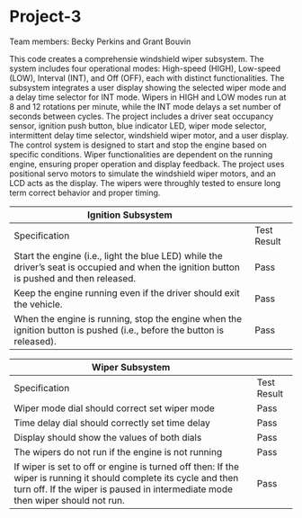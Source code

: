 # Project-3
Team members: Becky Perkins and Grant Bouvin

This code creates a comprehensie windshield wiper subsystem. The system includes four operational modes: High-speed (HIGH), Low-speed (LOW), Interval (INT), and Off (OFF), each with distinct functionalities. The subsystem integrates a user display showing the selected wiper mode and a delay time selector for INT mode. Wipers in HIGH and LOW modes run at 8 and 12 rotations per minute, while the INT mode delays a set number of seconds between cycles. The project includes a driver seat occupancy sensor, ignition push button, blue indicator LED, wiper mode selector, intermittent delay time selector, windshield wiper motor, and a user display. The control system is designed to start and stop the engine based on specific conditions. Wiper functionalities are dependent on the running engine, ensuring proper operation and display feedback. The project uses positional servo motors to simulate the windshield wiper motors, and an LCD acts as the display. The wipers were throughly tested to ensure long term correct behavior and proper timing.

| Ignition Subsystem |  |
|---|---|
| Specification | Test Result |
| Start the engine (i.e., light the blue LED) while the driver’s seat is occupied and when the ignition button is pushed and then released. | Pass |
| Keep the engine running even if the driver should exit the vehicle. | Pass |
| When the engine is running, stop the engine when the ignition button is pushed (i.e., before the button is released). | Pass |

| **Wiper Subsystem** |  |
|---|---|
| Specification | Test Result |
| Wiper mode dial should correct set wiper mode | Pass |
| Time delay dial should correctly set time delay | Pass |
| Display should show the values of both dials | Pass |
| The wipers do not run if the engine is not running | Pass |
| If wiper is set to off or engine is turned off then: If the wiper is running it should complete its cycle and then turn off.  If the wiper is paused in intermediate mode then wiper should not run.  | Pass |
